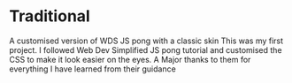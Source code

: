 # Traditional
A customised version of WDS JS pong with a classic skin
 This was my first project. I followed Web Dev Simplified JS pong tutorial and customised the CSS to make it look easier on the eyes.
 A Major thanks to them for everything I have learned from their guidance 
